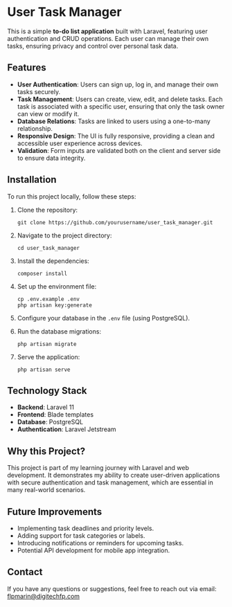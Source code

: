 # User Task Manager

This is a simple **to-do list application** built with Laravel, featuring user authentication and CRUD operations. Each user can manage their own tasks, ensuring privacy and control over personal task data. 

## Features

- **User Authentication**: Users can sign up, log in, and manage their own tasks securely.
- **Task Management**: Users can create, view, edit, and delete tasks. Each task is associated with a specific user, ensuring that only the task owner can view or modify it.
- **Database Relations**: Tasks are linked to users using a one-to-many relationship. 
- **Responsive Design**: The UI is fully responsive, providing a clean and accessible user experience across devices.
- **Validation**: Form inputs are validated both on the client and server side to ensure data integrity.

## Installation

To run this project locally, follow these steps:

1. Clone the repository:
    ```
    git clone https://github.com/yourusername/user_task_manager.git
    ```

2. Navigate to the project directory:
    ```
    cd user_task_manager
    ```

3. Install the dependencies:
    ```
    composer install
    ```

4. Set up the environment file:
    ```
    cp .env.example .env
    php artisan key:generate
    ```

5. Configure your database in the `.env` file (using PostgreSQL).

6. Run the database migrations:
    ```
    php artisan migrate
    ```

7. Serve the application:
    ```
    php artisan serve
    ```

## Technology Stack

- **Backend**: Laravel 11
- **Frontend**: Blade templates 
- **Database**: PostgreSQL
- **Authentication**: Laravel Jetstream 

## Why this Project?

This project is part of my learning journey with Laravel and web development. It demonstrates my ability to create user-driven applications with secure authentication and task management, which are essential in many real-world scenarios.

## Future Improvements

- Implementing task deadlines and priority levels.
- Adding support for task categories or labels.
- Introducing notifications or reminders for upcoming tasks.
- Potential API development for mobile app integration.

## Contact

If you have any questions or suggestions, feel free to reach out via email: flpmarin@digitechfp.com
